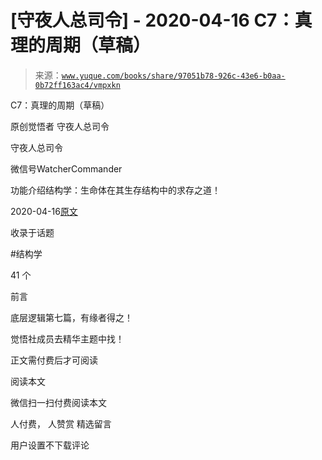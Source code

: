 # [守夜人总司令] - 2020-04-16 C7：真理的周期（草稿）

> 来源：[`www.yuque.com/books/share/97051b78-926c-43e6-b0aa-0b72ff163ac4/vmpxkn`](https://www.yuque.com/books/share/97051b78-926c-43e6-b0aa-0b72ff163ac4/vmpxkn)



C7：真理的周期（草稿） 

原创觉悟者 守夜人总司令 

守夜人总司令 

微信号WatcherCommander 

功能介绍结构学：生命体在其生存结构中的求存之道！ 

2020-04-16[原文](https://mp.weixin.qq.com/s?__biz=MzAxNDk1NjI2Mw==&mid=2247485125&idx=1&sn=724eac40812de46a36c36a423d100223&chksm=9b8a254dacfdac5b81e40465e73885bad2944e5115cd3c3fd5564b139fff62d8d15465bdc614&scene=27#wechat_redirect&cpage=240) 

收录于话题 

#结构学 

41 个 

前言 

底层逻辑第七篇，有缘者得之！ 

觉悟社成员去精华主题中找！ 

正文需付费后才可阅读 

阅读本文 

微信扫一扫付费阅读本文 

人付费， 人赞赏 <ne-h3 id="AzeKP" data-lake-id="AzeKP"><ne-heading-ext><ne-heading-anchor></ne-heading-anchor><ne-heading-fold></ne-heading-fold></ne-heading-ext><ne-heading-content>精选留言</ne-heading-content></ne-h3> 

用户设置不下载评论